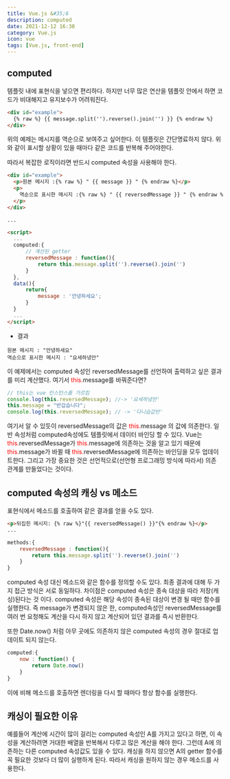```yaml
---
title: Vue.js &#35;6
description: computed
date: 2021-12-12 16:30
category: Vue.js
icon: vue
tags: [Vue.js, front-end]
---
```

## computed

<!-- 
vue : <span class="code-variable">vue</span>
computed : <span class="code-variable">computed</span>
this. : <span class="code-variable"><span style="color:red">this.</span>message</span>

-->

템플릿 내에 표현식을 넣으면 편리하다. 하지만 너무 많은 연산을 템플릿 안에서 하면 코드가 비대해지고 유지보수가 어려워진다.

```html
<div id="example">
  {% raw %} {{ message.split('').reverse().join('') }} {% endraw %}
</div>
```

위의 예제는 메시지를 역순으로 보여주고 싶어한다. 이 템플릿은 간단명료하지 않다.
위와 같이 표시할 상황이 있을 때마다 같은 코드를 반복해 주어야한다.

따라서 복잡한 로직이라면 반드시 <span class="code-variable">computed</span> 속성을 사용해야 한다.

```html
<div id="example">
  <p>원본 메시지 :{% raw %} " {{ message }} " {% endraw %}</p>
  <p>
    역순으로 표시한 메시지 :{% raw %} " {{ reversedMessage }} " {% endraw %}
  </p>
</div>

...

<script>
  ...
  computed:{
      // 계산된 getter
      reversedMessage : function(){
          return this.message.split('').reverse().join('')
      }
  },
  data(){
      return{
          message : '안녕하세요';
      }
  }
  ...
</script>
```

- 결과

```
원본 메시지 : "안녕하세요"
역순으로 표시한 메시지 : "요세하녕안"
```

이 예제에서는 <span class="code-variable">computed</span> 속성인 <span class="code-variable">reversedMessage</span>를 선언하여 출력하고 싶은 결과를 미리 계산했다.
여기서 <span class="code-variable"><span style="color:red">this.</span>message</span>를 바꿔준다면?

```js
// this는 vue 인스턴스를 가르킴
console.log(this.reversedMessage); //-> '요세하녕안'
this.message = "반갑습니다";
console.log(this.reversedMessage); // -> '다니습갑반'
```

여기서 알 수 있듯이 <span class="code-variable">reversedMessage</span>의 값은 <span class="code-variable"><span style="color:red">this.</span>message</span> 의 값에 의존한다. 
일반 속성처럼 <span class="code-variable">computed</span>속성에도 템플릿에서 데이터 바인딩 할 수 있다. 
<span class="code-variable">Vue</span>는 
<span class="code-variable"><span style="color:red">this.</span>reversedMessage</span>가
<span class="code-variable"><span style="color:red">this.</span>message</span>에 의존하는 것을 알고 있기 때문에 <span class="code-variable"><span style="color:red">this.</span>message</span>가 바뀔 때 
<span class="code-variable"><span style="color:red">this.</span>reversedMessage</span>에 의존하는 바인딩을 모두 업데이트한다. 
그리고 가장 중요한 것은 선언적으로(선언형 프로그래밍 방식에 따라서) 의존 관계를 만들었다는 것이다.

## computed 속성의 캐싱 vs 메소드

표현식에서 메소드를 호출하여 같은 결과를 얻을 수도 있다.

```html
<p>뒤집힌 메시지: {% raw %}"{{ reversedMessage() }}"{% endraw %}</p>
...
```

```js
methods:{
    reversedMessage : function(){
        return this.message.split('').reverse().join('')
    }
}
```

<span class="code-variable">computed</span> 속성 대신 메소드와 같은 함수를 정의할 수도 있다. 최종 결과에 대해 두 가지 접근 방식은 서로 동일하다. 차이점은 <span class="code-variable">computed</span> 속성은 종속 대상을 따라 저장(캐싱)된다는 것 이다. <span class="code-variable">computed</span> 속성은 해당 속성이 종속된 대상이 변경 될 때만 함수를 실행한다. 즉 <span class="code-variable">message</span>가 변경되지 않은 한, <span class="code-variable">computed</span>속성인 <span class="code-variable">reversedMessage</span>를 여러 번 요청해도 계산을 다시 하지 않고 계산되어 있던 결과를 즉시 반환한다.

또한 <span class="code-variable">Date.now()</span> 처럼 아무 곳에도 의존하지 않은 <span class="code-variable">computed</span> 속성의 경우 절대로 업데이트 되지 않는다.

```js
computed:{
    now : function() {
        return Date.now()
    }
}
```

이에 비해 메소드를 호출하면 렌더링을 다시 할 때마다 항상 함수를 실행한다.

## 캐싱이 필요한 이유

예를들어 계산에 시간이 많이 걸리는 <span class="code-variable">computed</span> 속성인 A를 가지고 있다고 하면, 이 속성을 계산하려면 거대한 배열을 반복해서 다루고 많은 계산을 해야 한다. 그런데 A에 의존하는 다른 <span class="code-variable">computed</span> 속성값도 있을 수 있다. 캐싱을 하지 않으면 A의 getter 함수를 꼭 필요한 것보다 더 많이 실행하게 된다. 따라서 캐싱을 원하지 않는 경우 메소드를 사용한다.
